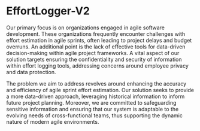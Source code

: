 # EffortLogger-V2


Our primary focus is on organizations engaged in agile software development. These organizations frequently encounter challenges with effort estimation in agile sprints, often leading to project delays and budget overruns. An additional point is the lack of effective tools for data-driven decision-making within agile project frameworks. A vital aspect of our solution targets ensuring the confidentiality and security of information within effort logging tools, addressing concerns around employee privacy and data protection.


The problem we aim to address revolves around enhancing the accuracy and efficiency of agile sprint effort estimation. Our solution seeks to provide a more data-driven approach, leveraging historical information to inform future project planning. Moreover, we are committed to safeguarding sensitive information and ensuring that our system is adaptable to the evolving needs of cross-functional teams, thus supporting the dynamic nature of modern agile environments.
